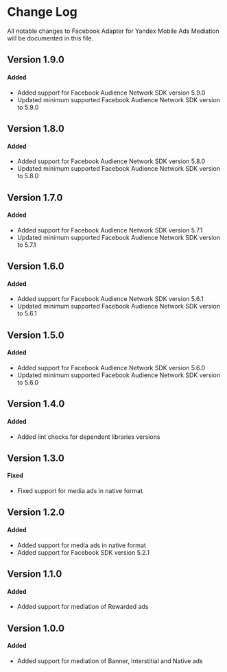 # Change Log
All notable changes to Facebook Adapter for Yandex Mobile Ads Mediation will be documented in this file.

## Version 1.9.0

#### Added
* Added support for Facebook Audience Network SDK version 5.9.0
* Updated minimum supported Facebook Audience Network SDK version to 5.9.0

## Version 1.8.0

#### Added
* Added support for Facebook Audience Network SDK version 5.8.0
* Updated minimum supported Facebook Audience Network SDK version to 5.8.0

## Version 1.7.0

#### Added
* Added support for Facebook Audience Network SDK version 5.7.1
* Updated minimum supported Facebook Audience Network SDK version to 5.7.1

## Version 1.6.0

#### Added
* Added support for Facebook Audience Network SDK version 5.6.1
* Updated minimum supported Facebook Audience Network SDK version to 5.6.1

## Version 1.5.0

#### Added
* Added support for Facebook Audience Network SDK version 5.6.0
* Updated minimum supported Facebook Audience Network SDK version to 5.6.0

## Version 1.4.0

#### Added
* Added lint checks for dependent libraries versions

## Version 1.3.0

#### Fixed
* Fixed support for media ads  in native format

## Version 1.2.0

#### Added
* Added support for media ads in native format
* Added support for Facebook SDK version 5.2.1

## Version 1.1.0

#### Added
* Added support for mediation of Rewarded ads

## Version 1.0.0

#### Added
* Added support for mediation of Banner, Interstitial and Native ads
